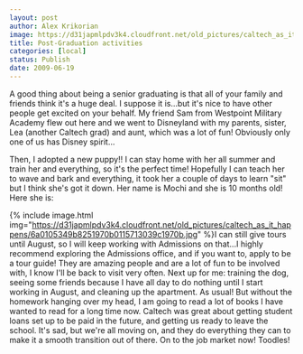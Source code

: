 ```yaml
---
layout: post
author: Alex Krikorian
image: https://d31japmlpdv3k4.cloudfront.net/old_pictures/caltech_as_it_happens/6a0105349b8251970b0115713035e7970b.jpg
title: Post-Graduation activities
categories: [local]
status: Publish
date: 2009-06-19
---
```


A good thing about being a senior graduating is that all of your family and friends think it's a huge deal. I suppose it is...but it's nice to have other people get excited on your behalf. My friend Sam from Westpoint Military Academy flew out here and we went to Disneyland with my parents, sister, Lea (another Caltech grad) and aunt, which was a lot of fun! Obviously only one of us has Disney spirit...

Then, I adopted a new puppy!! I can stay home with her all summer and train her and everything, so it's the perfect time! Hopefully I can teach her to wave and bark and everything, it took her a couple of days to learn "sit" but I think she's got it down. Her name is Mochi and she is 10 months old! Here she is:

{% include image.html img="https://d31japmlpdv3k4.cloudfront.net/old_pictures/caltech_as_it_happens/6a0105349b8251970b0115713039c1970b.jpg" %}I can still give tours until August, so I will keep working with Admissions on that...I highly recommend exploring the Admissions office, and if you want to, apply to be a tour guide! They are amazing people and are a lot of fun to be involved with, I know I'll be back to visit very often. Next up for me: training the dog, seeing some friends because I have all day to do nothing until I start working in August, and cleaning up the apartment. As usual! But without the homework hanging over my head, I am going to read a lot of books I have wanted to read for a long time now. Caltech was great about getting student loans set up to be paid in the future, and getting us ready to leave the school. It's sad, but we're all moving on, and they do everything they can to make it a smooth transition out of there. On to the job market now! Toodles! <input id="gwProxy" type="hidden" /><input id="jsProxy" onclick="jsCall();" type="hidden" />
<div id="refHTML">

